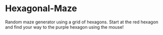 # Hexagonal-Maze
Random maze generator using a grid of hexagons. Start at the red hexagon and find your way 
to the purple hexagon using the mouse!